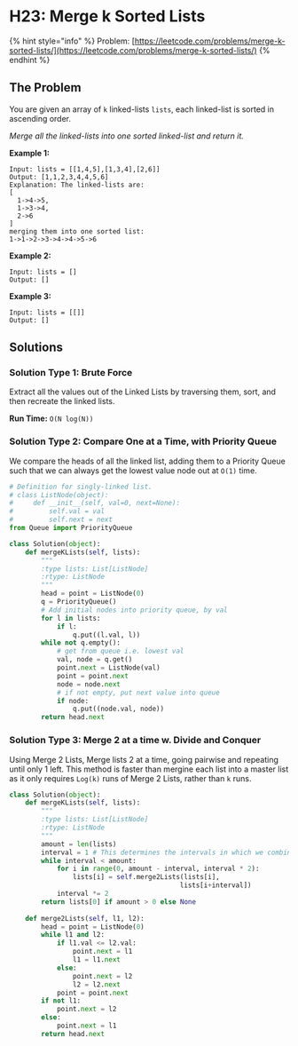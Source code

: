 # H23: Merge k Sorted Lists

{% hint style="info" %}
Problem: [https://leetcode.com/problems/merge-k-sorted-lists/](https://leetcode.com/problems/merge-k-sorted-lists/)
{% endhint %}

## The Problem

You are given an array of `k` linked-lists `lists`, each linked-list is sorted in ascending order.

_Merge all the linked-lists into one sorted linked-list and return it._

**Example 1:**

```text
Input: lists = [[1,4,5],[1,3,4],[2,6]]
Output: [1,1,2,3,4,4,5,6]
Explanation: The linked-lists are:
[
  1->4->5,
  1->3->4,
  2->6
]
merging them into one sorted list:
1->1->2->3->4->4->5->6
```

**Example 2:**

```text
Input: lists = []
Output: []
```

**Example 3:**

```text
Input: lists = [[]]
Output: []
```

## Solutions

### Solution Type 1: Brute Force

Extract all the values out of the Linked Lists by traversing them, sort, and then recreate the linked lists.

**Run Time:** `O(N log(N))`

### Solution Type 2: Compare One at a Time, with Priority Queue

We compare the heads of all the linked list, adding them to a Priority Queue such that we can always get the lowest value node out at `O(1)` time. 

```python
# Definition for singly-linked list.
# class ListNode(object):
#     def __init__(self, val=0, next=None):
#         self.val = val
#         self.next = next
from Queue import PriorityQueue

class Solution(object):
    def mergeKLists(self, lists):
        """
        :type lists: List[ListNode]
        :rtype: ListNode
        """
        head = point = ListNode(0)
        q = PriorityQueue()
        # Add initial nodes into priority queue, by val
        for l in lists:
            if l:
                q.put((l.val, l))
        while not q.empty():
            # get from queue i.e. lowest val
            val, node = q.get()
            point.next = ListNode(val)
            point = point.next
            node = node.next
            # if not empty, put next value into queue
            if node:
                q.put((node.val, node))
        return head.next
```

### Solution Type 3: Merge 2 at a time w. Divide and Conquer

Using Merge 2 Lists, Merge lists 2 at a time, going pairwise and repeating until only 1 left. This method is faster than mergine each list into a master list as it only requires `Log(k)` runs of Merge 2 Lists, rather than `k` runs.

```python
class Solution(object):
    def mergeKLists(self, lists):
        """
        :type lists: List[ListNode]
        :rtype: ListNode
        """
        amount = len(lists)
        interval = 1 # This determines the intervals in which we combine
        while interval < amount:
            for i in range(0, amount - interval, interval * 2):
                lists[i] = self.merge2Lists(lists[i],
                                           lists[i+interval])
            interval *= 2
        return lists[0] if amount > 0 else None
        
    def merge2Lists(self, l1, l2):
        head = point = ListNode(0)
        while l1 and l2:
            if l1.val <= l2.val:
                point.next = l1
                l1 = l1.next
            else:
                point.next = l2
                l2 = l2.next
            point = point.next
        if not l1:
            point.next = l2
        else:
            point.next = l1
        return head.next
```

